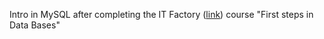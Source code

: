 Intro in MySQL
after completing the IT Factory ([link](https://www.itfactory.ro/)) course "First steps in Data Bases"
